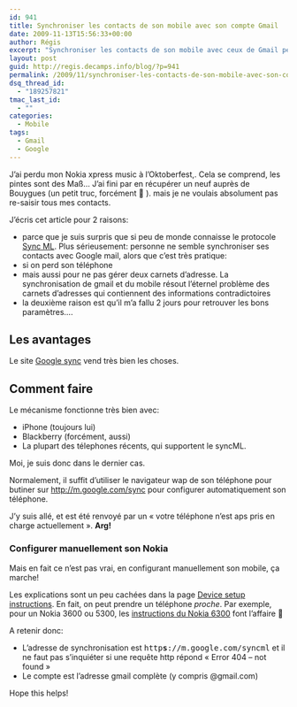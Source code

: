 ```yaml
---
id: 941
title: Synchroniser les contacts de son mobile avec son compte Gmail
date: 2009-11-13T15:56:33+00:00
author: Régis
excerpt: "Synchroniser les contacts de son mobile avec ceux de Gmail peut s'avérer très précieux quand on perd son mobile..."
layout: post
guid: http://regis.decamps.info/blog/?p=941
permalink: /2009/11/synchroniser-les-contacts-de-son-mobile-avec-son-compte-gmail/
dsq_thread_id:
  - "189257821"
tmac_last_id:
  - ""
categories:
  - Mobile
tags:
  - Gmail
  - Google
---
```

J&rsquo;ai perdu mon Nokia xpress music à l&rsquo;Oktoberfest,. Cela se comprend, les pintes sont des Maß&#8230; J&rsquo;ai fini par en récupérer un neuf auprès de Bouygues (un petit truc, forcément 🙁 ). mais je ne voulais absolument pas re-saisir tous mes contacts. 

J&rsquo;écris cet article pour 2 raisons:

  * parce que je suis surpris que si peu de monde connaisse le protocole [Sync ML](http://fr.wikipedia.org/wiki/SyncML). Plus sérieusement: personne ne semble synchroniser ses contacts avec Google mail, alors que c&rsquo;est très pratique: 
  * si on perd son téléphone
  * mais aussi pour ne pas gérer deux carnets d&rsquo;adresse. La synchronisation de gmail et du mobile résout l&rsquo;éternel problème des carnets d&rsquo;adresses qui contiennent des informations contradictoires
  * la deuxième raison est qu&rsquo;il m&rsquo;a fallu 2 jours pour retrouver les bons paramètres&#8230;.

## Les avantages

Le site [Google sync](http://www.google.com/mobile/products/sync.html) vend très bien les choses.
  


## Comment faire

Le mécanisme fonctionne très bien avec:

  * iPhone (toujours lui)
  * Blackberry (forcément, aussi)
  * La plupart des télephones récents, qui supportent le syncML.

Moi, je suis donc dans le dernier cas.

Normalement, il suffit d&rsquo;utiliser le navigateur wap de son téléphone pour butiner sur http://m.google.com/sync pour configurer automatiquement son téléphone.

J&rsquo;y suis allé, et est été renvoyé par un « votre téléphone n&rsquo;est aps pris en charge actuellement ». **Arg!**

### Configurer manuellement son Nokia

Mais en fait ce n&rsquo;est pas vrai, en configurant manuellement son mobile, ça marche!

Les explications sont un peu cachées dans la page [Device setup instructions](http://www.google.com/support/mobile/bin/topic.py?topic=22181). En fait, on peut prendre un téléphone _proche_. Par exemple, pour un Nokia 3600 ou 5300, les [instructions du Nokia 6300](http://www.google.com/support/mobile/bin/answer.py?hl=en&answer=98265) font l&rsquo;affaire 🙂

A retenir donc:

  * L&rsquo;adresse de synchronisation est <tt>http<strong>s</strong>://m.google.com/syncml</tt> et il ne faut pas s&rsquo;inquiéter si une requête http répond « Error 404 &#8211; not found »
  * Le compte est l&rsquo;adresse gmail complète (y compris @gmail.com)

Hope this helps!